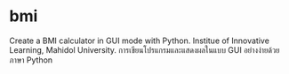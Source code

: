 # bmi
Create a BMI calculator in GUI mode with Python. Institue of Innovative Learning, Mahidol University.
การเขียนโปรแกรมและแสดงผลในแบบ GUI อย่างง่ายด้วยภาษา Python
